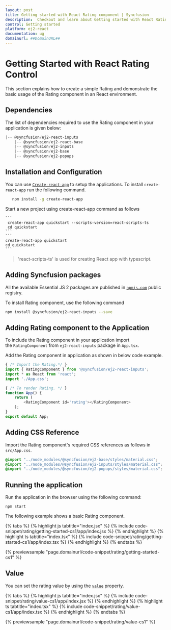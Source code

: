 ```yaml
---
layout: post
title: Getting started with React Rating component | Syncfusion
description:  Checkout and learn about Getting started with React Rating component of Syncfusion Essential JS 2 and more details.
control: Getting started
platform: ej2-react
documentation: ug
domainurl: ##DomainURL##
---
```


# Getting Started with React Rating Control

This section explains how to create a simple Rating and demonstrate the basic usage of the Rating component in an React environment.

## Dependencies

The list of dependencies required to use the Rating component in your application is given below:

```js
|-- @syncfusion/ej2-react-inputs
    |-- @syncfusion/ej2-react-base
    |-- @syncfusion/ej2-inputs
    |-- @syncfusion/ej2-base
    |-- @syncfusion/ej2-popups
```

## Installation and Configuration

You can use [`Create-react-app`](https://github.com/facebook/create-react-app) to setup the applications. To install `create-react-app` run the following command.

   ```bash 
      npm install -g create-react-app
   ```

Start a new project using create-react-app command as follows

    ```
     create-react-app quickstart --scripts-version=react-scripts-ts
     cd quickstart
    ```
    ```
    create-react-app quickstart
    cd quickstart
    ```

> 'react-scripts-ts' is used for creating React app with typescript.

## Adding Syncfusion packages

All the available Essential JS 2 packages are published in [`npmjs.com`](https://www.npmjs.com/~syncfusionorg) public registry.

To install Rating component, use the following command

```bash
npm install @syncfusion/ej2-react-inputs --save
```

## Adding Rating component to the Application

To include the Rating component in your application import the `RatingComponent` from `ej2-react-inputs` package in `App.tsx`.

Add the Rating component in application as shown in below code example.

```ts
{ /* Import the Rating.*/ }
import { RatingComponent } from '@syncfusion/ej2-react-inputs';
import * as React from 'react';
import './App.css';

{ /* To render Rating. */ }
function App() {
    return (
        <RatingComponent id='rating'></RatingComponent>
    );
}
export default App;
```

## Adding CSS Reference

Import the Rating component's required CSS references as follows in `src/App.css`.

```css
@import "../node_modules/@syncfusion/ej2-base/styles/material.css";
@import "../node_modules/@syncfusion/ej2-inputs/styles/material.css";
@import "../node_modules/@syncfusion/ej2-popups/styles/material.css";
```

## Running the application

Run the application in the browser using the following command:

   ```
   npm start
   ```

The following example shows a basic Rating component.

{% tabs %}
{% highlight js tabtitle="index.jsx" %}
{% include code-snippet/rating/getting-started-cs1/app/index.jsx %}
{% endhighlight %}
{% highlight ts tabtitle="index.tsx" %}
{% include code-snippet/rating/getting-started-cs1/app/index.tsx %}
{% endhighlight %}
{% endtabs %}

{% previewsample "page.domainurl/code-snippet/rating/getting-started-cs1" %}

## Value

You can set the rating value by using the [`value`](https://ej2.syncfusion.com/react/documentation/api/rating/#value) property.

{% tabs %}
{% highlight js tabtitle="index.jsx" %}
{% include code-snippet/rating/value-cs1/app/index.jsx %}
{% endhighlight %}
{% highlight ts tabtitle="index.tsx" %}
{% include code-snippet/rating/value-cs1/app/index.tsx %}
{% endhighlight %}
{% endtabs %}

{% previewsample "page.domainurl/code-snippet/rating/value-cs1" %}
